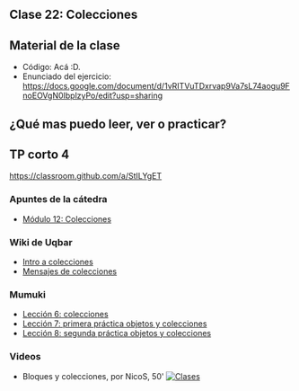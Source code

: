 ## Clase 22: Colecciones

## Material de la clase

- Código: Acá :D.
- Enunciado del ejercicio: https://docs.google.com/document/d/1vRITVuTDxrvap9Va7sL74aogu9FnoEOVgN0IbplzyPo/edit?usp=sharing

## ¿Qué mas puedo leer, ver o practicar?

## TP corto 4

https://classroom.github.com/a/StILYgET

### Apuntes de la cátedra
- [Módulo 12: Colecciones](https://docs.google.com/document/d/1MLbx1Fxt7I_uVg6Yv9hYfIu2IIbUQqqICbOM3s969D8/edit)

### Wiki de Uqbar

- [Intro a colecciones](https://wiki.uqbar.org/wiki/articles/intro-a-colecciones.html)
- [Mensajes de colecciones](https://wiki.uqbar.org/wiki/articles/mensajes-de-colecciones.html)

### Mumuki

- [Lección 6: colecciones](https://mumuki.io/pdep-utn/lessons/717-programacion-con-objetos-colecciones)
- [Lección 7: primera práctica objetos y colecciones](https://mumuki.io/pdep-utn/lessons/718-programacion-con-objetos-primera-practica-objetos-y-colecciones)
- [Lección 8: segunda práctica objetos y colecciones](https://mumuki.io/pdep-utn/lessons/719-programacion-con-objetos-segunda-practica-objetos-y-colecciones)

### Videos

- Bloques y colecciones, por NicoS, 50'
[![Clases](https://img.youtube.com/vi/4MkPl8helxg/0.jpg)](https://youtu.be/4MkPl8helxg "Bloques y colecciones")
